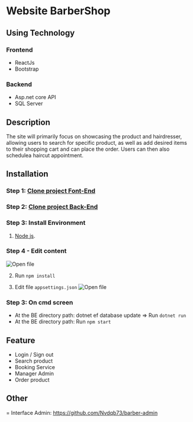 # Website BarberShop

## Using Technology

### **Frontend**

- ReactJs
- Bootstrap

### Backend

- Asp.net core API
- SQL Server

## Description 

The site will primarily focus on showcasing the product and hairdresser, allowing users to search for specific product, as well as add desired items to their shopping cart and can place the order. Users can then also schedulea haircut appointment.


## Installation
### Step 1: [Clone project Font-End](https://github.com/Nvdqb73/barber-ui.git)
### Step 2: [Clone project Back-End](https://github.com/Nvdqb73/BarberShop-API.git)
### Step 3: Install Environment
1. [Node js](https://nodejs.org/dist/v10.16.3/node-v10.16.3-x64.msi).
### Step 4 - Edit content  
![Open file](https://github.com/Nvdqb73/barber-ui/assets/88336997/19e55fb5-f17f-4701-8e83-a5461fb14053)

2. Run `npm install `
   
3. Edit file `appsettings.json` 
![Open file](https://github.com/Nvdqb73/barber-ui/assets/88336997/ddfb8b43-45dc-4041-822a-0c5859cd94a3)

### Step 3: On cmd screen
- At the BE directory path: dotnet ef database update => Run `dotnet run`
- At the BE directory path: Run `npm start`

## **Feature**
-   Login / Sign out
-   Search product
-   Booking Service
-   Manager Admin
-   Order product
## Other
= Interface Admin: https://github.com/Nvdqb73/barber-admin
